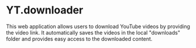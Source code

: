 # YT.downloader
This web application allows users to download YouTube videos by providing the video link. It automatically saves the videos in the local "downloads" folder and provides easy access to the downloaded content.
